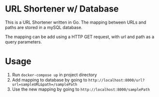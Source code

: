 # URL Shortener w/ Database

This is a URL Shortener written in Go. The mapping between URLs and paths are stored in a mySQL database.

The mapping can be add using a HTTP GET request, with url and path as a query parameters.

# Usage

1. Run `docker-compose up` in project directory
2. Add mapping to database by going to `http://localhost:8000/url?url=sampleURL&path=/samplePath`
3. Use the new mapping by going to `http://localhost:8000/samplePath`
